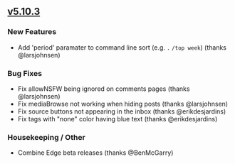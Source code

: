 ## [v5.10.3](https://github.com/honestbleeps/Reddit-Enhancement-Suite/releases/v5.10.3)

### New Features

- Add 'period' paramater to command line sort (e.g. `.` `/top week`) (thanks @larsjohnsen)

### Bug Fixes

- Fix allowNSFW being ignored on comments pages (thanks @larsjohnsen)
- Fix mediaBrowse not working when hiding posts (thanks @larsjohnsen)
- Fix source buttons not appearing in the inbox (thanks @erikdesjardins)
- Fix tags with "none" color having blue text (thanks @erikdesjardins)

### Housekeeping / Other

- Combine Edge beta releases (thanks @BenMcGarry)
